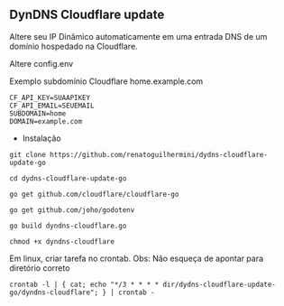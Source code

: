 ## DynDNS Cloudflare update

Altere seu IP Dinâmico automaticamente em uma entrada DNS de um domínio hospedado na Cloudflare.

Altere config.env

Exemplo subdomínio Cloudflare home.example.com

```
CF_API_KEY=SUAAPIKEY
CF_API_EMAIL=SEUEMAIL
SUBDOMAIN=home
DOMAIN=example.com
```

- Instalação

```
git clone https://github.com/renatoguilhermini/dydns-cloudflare-update-go

cd dydns-cloudflare-update-go

go get github.com/cloudflare/cloudflare-go

go get github.com/joho/godotenv

go build dyndns-cloudflare.go

chmod +x dyndns-cloudflare
```

Em linux, criar tarefa no crontab. Obs: Não esqueça de apontar para diretório correto

```
crontab -l | { cat; echo "*/3 * * * * dir/dydns-cloudflare-update-go/dyndns-cloudflare"; } | crontab -
```
